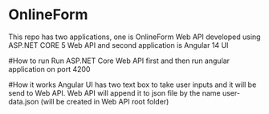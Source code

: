 # OnlineForm
This repo has two applications, one is OnlineForm Web API developed using ASP.NET CORE 5 Web API and second application is Angular 14 UI

#How to run
Run ASP.NET Core Web API first and then run angular application on port 4200

#How it works
Angular UI has two text box to take user inputs and it will be send to Web API. Web API will append it to json file by the name user-data.json (will be created in Web API root folder)